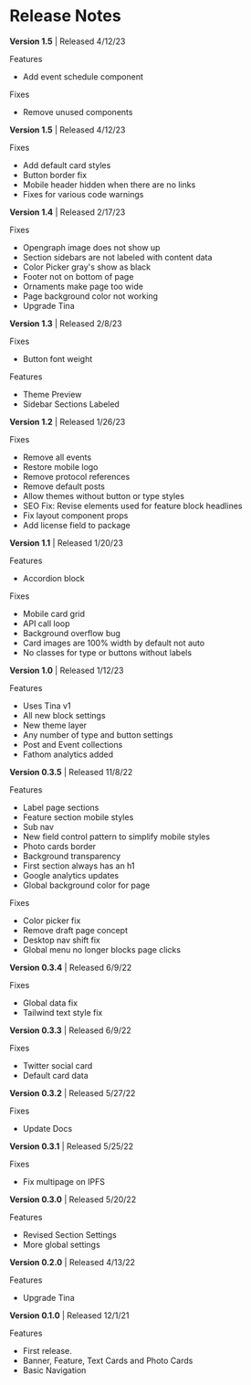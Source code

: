 # Release Notes

**Version 1.5** | Released 4/12/23

Features

- Add event schedule component

Fixes

- Remove unused components

**Version 1.5** | Released 4/12/23

Fixes

- Add default card styles
- Button border fix
- Mobile header hidden when there are no links
- Fixes for various code warnings

**Version 1.4** | Released 2/17/23

Fixes

- Opengraph image does not show up
- Section sidebars are not labeled with content data
- Color Picker gray's show as black
- Footer not on bottom of page
- Ornaments make page too wide
- Page background color not working
- Upgrade Tina

**Version 1.3** | Released 2/8/23

Fixes

- Button font weight

Features

- Theme Preview
- Sidebar Sections Labeled

**Version 1.2** | Released 1/26/23

Fixes

- Remove all events
- Restore mobile logo
- Remove protocol references
- Remove default posts
- Allow themes without button or type styles
- SEO Fix: Revise elements used for feature block headlines
- Fix layout component props
- Add license field to package

**Version 1.1** | Released 1/20/23

Features

- Accordion block

Fixes

- Mobile card grid
- API call loop
- Background overflow bug
- Card images are 100% width by default not auto
- No classes for type or buttons without labels

**Version 1.0**  | Released 1/12/23

Features

- Uses Tina v1
- All new block settings
- New theme layer
- Any number of type and button settings
- Post and Event collections
- Fathom analytics added

**Version 0.3.5**  | Released 11/8/22

Features

- Label page sections
- Feature section mobile styles
- Sub nav
- New field control pattern to simplify mobile styles
- Photo cards border
- Background transparency
- First section always has an h1
- Google analytics updates
- Global background color for page

Fixes

- Color picker fix
- Remove draft page concept
- Desktop nav shift fix
- Global menu no longer blocks page clicks

**Version 0.3.4**  | Released 6/9/22

Fixes

- Global data fix
- Tailwind text style fix

**Version 0.3.3**  | Released 6/9/22

Fixes

- Twitter social card
- Default card data

**Version 0.3.2**  | Released 5/27/22

Fixes

- Update Docs

**Version 0.3.1**  | Released 5/25/22

Fixes

- Fix multipage on IPFS

**Version 0.3.0**  | Released 5/20/22

Features

- Revised Section Settings
- More global settings

**Version 0.2.0**  | Released 4/13/22

Features

- Upgrade Tina

**Version 0.1.0**  | Released 12/1/21

Features

- First release.
- Banner, Feature, Text Cards and Photo Cards
- Basic Navigation
